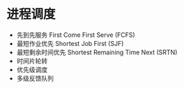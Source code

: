 # 进程调度

- 先到先服务 First Come First Serve (FCFS)
- 最短作业优先 Shortest Job First (SJF)
- 最短剩余时间优先 Shortest Remaining Time Next (SRTN)
- 时间片轮转
- 优先级调度
- 多级反馈队列
